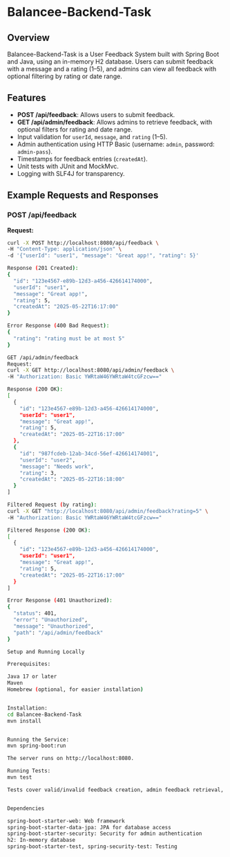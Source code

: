 # Balancee-Backend-Task

## Overview
Balancee-Backend-Task is a User Feedback System built with Spring Boot and Java, using an in-memory H2 database. Users can submit feedback with a message and a rating (1–5), and admins can view all feedback with optional filtering by rating or date range.

## Features
- **POST /api/feedback**: Allows users to submit feedback.
- **GET /api/admin/feedback**: Allows admins to retrieve feedback, with optional filters for rating and date range.
- Input validation for `userId`, `message`, and `rating` (1–5).
- Admin authentication using HTTP Basic (username: `admin`, password: `admin-pass`).
- Timestamps for feedback entries (`createdAt`).
- Unit tests with JUnit and MockMvc.
- Logging with SLF4J for transparency.

## Example Requests and Responses

### POST /api/feedback
**Request:**
```bash
curl -X POST http://localhost:8080/api/feedback \
-H "Content-Type: application/json" \
-d '{"userId": "user1", "message": "Great app!", "rating": 5}'

Response (201 Created):
{
  "id": "123e4567-e89b-12d3-a456-426614174000",
  "userId": "user1",
  "message": "Great app!",
  "rating": 5,
  "createdAt": "2025-05-22T16:17:00"
}

Error Response (400 Bad Request):
{
  "rating": "rating must be at most 5"
}

GET /api/admin/feedback
Request:
curl -X GET http://localhost:8080/api/admin/feedback \
-H "Authorization: Basic YWRtaW46YWRtaW4tcGFzcw=="

Response (200 OK):
[
  {
    "id": "123e4567-e89b-12d3-a456-426614174000",
    "userId": "user1",
    "message": "Great app!",
    "rating": 5,
    "createdAt": "2025-05-22T16:17:00"
  },
  {
    "id": "987fcdeb-12ab-34cd-56ef-426614174001",
    "userId": "user2",
    "message": "Needs work",
    "rating": 3,
    "createdAt": "2025-05-22T16:18:00"
  }
]

Filtered Request (by rating):
curl -X GET "http://localhost:8080/api/admin/feedback?rating=5" \
-H "Authorization: Basic YWRtaW46YWRtaW4tcGFzcw=="

Filtered Response (200 OK):
[
  {
    "id": "123e4567-e89b-12d3-a456-426614174000",
    "userId": "user1",
    "message": "Great app!",
    "rating": 5,
    "createdAt": "2025-05-22T16:17:00"
  }
]

Error Response (401 Unauthorized):
{
  "status": 401,
  "error": "Unauthorized",
  "message": "Unauthorized",
  "path": "/api/admin/feedback"
}

Setup and Running Locally

Prerequisites:

Java 17 or later
Maven
Homebrew (optional, for easier installation)


Installation:
cd Balancee-Backend-Task
mvn install


Running the Service:
mvn spring-boot:run

The server runs on http://localhost:8080.

Running Tests:
mvn test

Tests cover valid/invalid feedback creation, admin feedback retrieval, and unauthorized access.


Dependencies

spring-boot-starter-web: Web framework
spring-boot-starter-data-jpa: JPA for database access
spring-boot-starter-security: Security for admin authentication
h2: In-memory database
spring-boot-starter-test, spring-security-test: Testing



